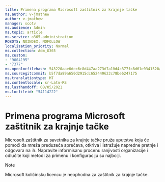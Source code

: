 ```yaml
---
title: Primena programa Microsoft zaštitnik za krajnje tačke
ms.author: v-jmathew
author: v-jmathew
manager: scotv
ms.audience: Admin
ms.topic: article
ms.service: o365-administration
ROBOTS: NOINDEX, NOFOLLOW
localization_priority: Normal
ms.collection: Adm_O365
ms.custom:
- "9004195"
- "7377"
ms.openlocfilehash: 543220aae6dec6c8d447aa273d7a10d4c377fc8d61e03415204f5fd2eabe6242
ms.sourcegitcommit: b5f7da89a650d2915dc652449623c78be6247175
ms.translationtype: MT
ms.contentlocale: sr-Latn-RS
ms.lasthandoff: 08/05/2021
ms.locfileid: "54114222"
---
```

# <a name="deploy-microsoft-defender-for-endpoint"></a>Primena programa Microsoft zaštitnik za krajnje tačke

[Microsoft zaštitnik za savetnika](https://go.microsoft.com/fwlink/?linkid=2146241) za krajnje tačke pruža uputstva koja će pomoći da mreža preduzeća sprečava, otkriva i istražuje napredne pretnje i odgovara na ih. Napravite informisanu procenu ranjivosti organizacije i odlučite koji metodi za primenu i konfiguraciju su najbolji.

> [!NOTE]
> Microsoft količinsku licencu je neophodna za zaštitnik za krajnje tačke.
